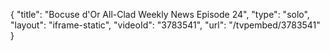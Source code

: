 {
    "title": "Bocuse d'Or All-Clad Weekly News Episode 24",
    "type": "solo",
    "layout": "iframe-static",
    "videoId": "3783541",
    "url": "\/tvpembed\/3783541"
}